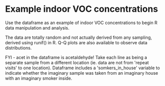 # Example indoor VOC concentrations
Use the dataframe as an example of indoor VOC concentrations to begin R data manipulation and analysis. 

The data are totally random and not actually derived from any sampling, derived using runif() in R. Q-Q plots are also available to observe data distributions.

FYI - acet in the dataframe is acetaldehyde! Take each line as being a separate sample from a different location (ie. data are not from 'repeat visits' to one location). Dataframe includes a 'somkers_in_house' variable to indicate whether the imaginary sample was taken from an imaginary house with an imaginary smoker inside.
